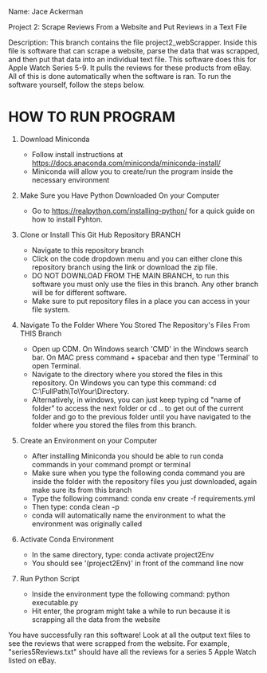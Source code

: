 Name: Jace Ackerman

Project 2: Scrape Reviews From a Website and Put Reviews in a Text File

Description: This branch contains the file project2_webScrapper. Inside this file is software that can scrape a website, parse the data that was scrapped, and then put that data into an individual text file. This software does this for Apple Watch Series 5-9. It pulls the reviews for these products from eBay. All of this is done automatically when the software is ran. To run the software yourself, follow the steps below.

HOW TO RUN PROGRAM
=============================================================================================================================================================================

1) Download Miniconda
   - Follow install instructions at https://docs.anaconda.com/miniconda/miniconda-install/
   - Miniconda will allow you to create/run the program inside the necessary environment
     
2)  Make Sure you Have Python Downloaded On your Computer
    - Go to https://realpython.com/installing-python/ for a quick guide on how to install Pyhton.
      
3) Clone or Install This Git Hub Repository BRANCH
   - Navigate to this repository branch
   - Click on the code dropdown menu and you can either clone this repository branch using the link or download the zip file.
   - DO NOT DOWNLOAD FROM THE MAIN BRANCH, to run this software you must only use the files in this branch. Any other branch will be for different software.
   - Make sure to put repository files in a place you can access in your file system.
     
   
5) Navigate To the Folder Where You Stored The Repository's Files From THIS Branch
   - Open up CDM. On Windows search 'CMD' in the Windows search bar. On MAC press command + spacebar and then type 'Terminal' to open Terminal.
   - Navigate to the directory where you stored the files in this repository. On Windows you can type this command: cd C:\FullPath\To\Your\Directory.
   - Alternatively, in windows, you can just keep typing cd "name of folder" to access the next folder or cd .. to get out of the current folder and go to the previous folder until you have navigated to the folder where you stored the files from this branch.
     
6) Create an Environment on your Computer
   - After installing Miniconda you should be able to run conda commands in your command prompt or terminal
   - Make sure when you type the following conda command you are inside the folder with the repository files you just downloaded, again make sure its from this branch
   - Type the following command: conda env create -f requirements.yml
   - Then type: conda clean -p
   - conda will automatically name the environment to what the environment was originally called
     
7) Activate Conda Environment 
   - In the same directory, type: conda activate project2Env
   - You should see '(project2Env)' in front of the command line now
  
8) Run Python Script
   - Inside the environment type the following command: python executable.py
   - Hit enter, the program might take a while to run because it is scrapping all the data from the website

You have successfully ran this software! Look at all the output text files to see the reviews that were scrapped from the website. For example, "series5Reviews.txt" should have all the reviews for a series 5 Apple Watch listed on eBay.

    
